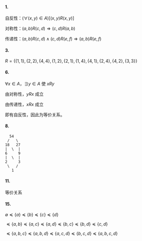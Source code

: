 #### 1.

自反性：$(\forall (x,y) \in A) [(x,y)R(x,y)]$

对称性：$(a,b)R(c,d) \Rightarrow (c,d)R(a,b)$

传递性：$(a,b)R(c,d) \wedge (c,d)R(e,f) \Rightarrow (a,b)R(e,f)$

#### 3.

$R = \{\{1,1\},\{2,2\},\{4,4\},\{1,2\},\{2,1\},\{1,4\},\{4,1\},\{2,4\},\{4,2\},\{3,3\}\}$

#### 6.

$\forall x \in A$，$\exists y \in A$ 使 $xRy$

由对称性，$yRx$ 成立

由传递性，$xRx$ 成立

即有自反性，因此为等价关系。

#### 8.

```text
  54
 /   \
18   27
|  \  |
6     9
|  \  | 
2     3 
 \   /
   1
```

#### 11.

等价关系

#### 15.

$\emptyset \preccurlyeq \{a\} \preccurlyeq \{b\} \preccurlyeq \{c\} \preccurlyeq \{d\}$

$\preccurlyeq \{a,b\} \preccurlyeq \{a,c\} \preccurlyeq \{a,d\} \preccurlyeq \{b,c\} \preccurlyeq \{b,d\} \preccurlyeq \{c,d\}$

$\preccurlyeq \{a,b,c\} \preccurlyeq \{a,b,d\} \preccurlyeq \{a,c,d\} \preccurlyeq \{b,c,d\} \preccurlyeq \{a,b,c,d\}$